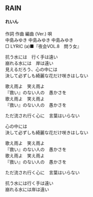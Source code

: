 ## RAIN
#### れいん


作詞  作曲  編曲 (Ver.)   唄    
中島みゆき   中島みゆき       中島みゆき    
□ LYRIC (a)■『夜会VOL.8　問う女』    
    
    
抗う水には　行く手は遠い    
崩れる水には　岸は遠い    
見えるだろう、心の中には    
決して必ずしも綺麗な花だけ咲きはしない    
    
歌え雨よ　笑え雨よ    
『救い』のない人の　愚かさを    
歌え雨よ　笑え雨よ    
『救い』のない人の　愚かさを    
    
ただ流され行く心に　言葉はいらない    
    
心の中には    
決して必ずしも綺麗な花だけ咲きはしない    
    
歌え雨よ　笑え雨よ    
『救い』のない人の　愚かさを    
歌え雨よ　笑え雨よ    
『救い』のない人の　愚かさを    
    
ただ流され行く心に　言葉はいらない    
    
抗う水には行く手は遠い    
崩れる水には岸は遠い    